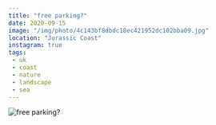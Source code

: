 ```yaml
---
title: "free parking?"
date: 2020-09-15
image: "/img/photo/4c143bf8dbdc18ec421952dc102bba09.jpg"
location: "Jurassic Coast"
instagram: true
tags:
 - uk
 - coast
 - nature
 - landscape
 - sea
---
```


![free parking?](/img/photo/4c143bf8dbdc18ec421952dc102bba09.jpg)
